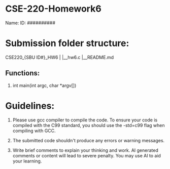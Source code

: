 # CSE-220-Homework6
Name: 
ID: ##########

# Submission folder structure:

CSE220_{SBU ID#}_HW6
|
|__hw6.c
|__README.md

## Functions:
1. int main(int argc, char *argv[])


# Guidelines:

1. Please use gcc compiler to compile the code. To ensure your code is compiled with the C99 standard, you should use the -std=c99 flag when compiling with GCC.

2. The submitted code shouldn't produce any errors or warning messages.

3. Write brief comments to explain your thinking and work. AI generated comments or content will lead to severe penalty. You may use AI to aid your learning.



